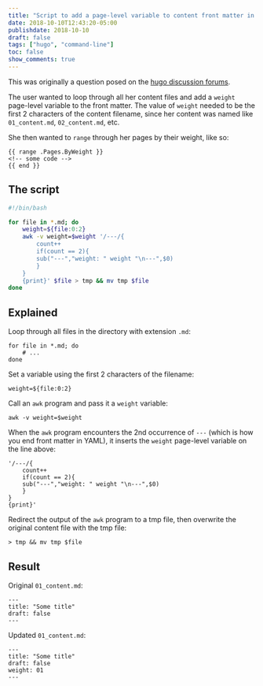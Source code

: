 ```yaml
---
title: "Script to add a page-level variable to content front matter in Hugo"
date: 2018-10-10T12:43:20-05:00
publishdate: 2018-10-10
draft: false
tags: ["hugo", "command-line"]
toc: false
show_comments: true
---
```


This was originally a question posed on the [hugo discussion forums](https://discourse.gohugo.io/t/set-frontmatter-params-in-list-template/14645). 

The user wanted to loop through all her content files and add a `weight` page-level variable to the front matter. The value of `weight` needed to be the first 2 characters of the content filename, since her content was named like `01_content.md`, `02_content.md`, etc.

She then wanted to `range` through her pages by their weight, like so:

```
{{ range .Pages.ByWeight }}
<!-- some code -->
{{ end }}
```

## The script

```bash
#!/bin/bash

for file in *.md; do
    weight=${file:0:2}
    awk -v weight=$weight '/---/{
        count++
        if(count == 2){
        sub("---","weight: " weight "\n---",$0)
        }
    }
    {print}' $file > tmp && mv tmp $file
done
```

## Explained

Loop through all files in the directory with extension `.md`:

```
for file in *.md; do
    # ...
done
```

Set a variable using the first 2 characters of the filename:

```
weight=${file:0:2}
```

Call an `awk` program and pass it a `weight` variable:

```
awk -v weight=$weight
``` 

When the `awk` program encounters the 2nd occurrence of `---` (which is how you end front matter in YAML), it inserts the `weight` page-level variable on the line above:

```
'/---/{
    count++
    if(count == 2){
    sub("---","weight: " weight "\n---",$0)
    }
}
{print}'
```

Redirect the output of the `awk` program to a tmp file, then overwrite the original content file with the tmp file:

```
> tmp && mv tmp $file
```

## Result

Original `01_content.md`:

```
---
title: "Some title"
draft: false
---
```

Updated `01_content.md`:

```
---
title: "Some title"
draft: false
weight: 01
---
```
